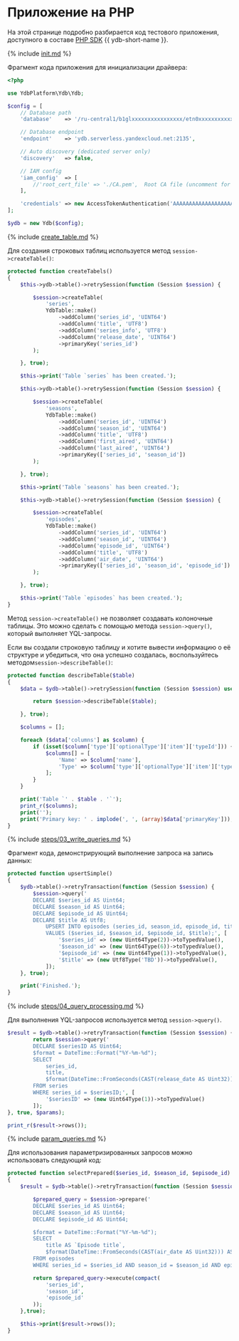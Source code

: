 # Приложение на PHP

На этой странице подробно разбирается код тестового приложения, доступного в составе [PHP SDK](https://github.com/ydb-platform/ydb-php-sdk) {{ ydb-short-name }}.

{% include [init.md](steps/01_init.md) %}

Фрагмент кода приложения для инициализации драйвера:

```php
<?php

use YdbPlatform\Ydb\Ydb;

$config = [
    // Database path
    'database'    => '/ru-central1/b1glxxxxxxxxxxxxxxxx/etn0xxxxxxxxxxxxxxxx',

    // Database endpoint
    'endpoint'    => 'ydb.serverless.yandexcloud.net:2135',

    // Auto discovery (dedicated server only)
    'discovery'   => false,

    // IAM config
    'iam_config'  => [
        //'root_cert_file' => './CA.pem',  Root CA file (uncomment for dedicated server)
    ],

    'credentials' => new AccessTokenAuthentication('AAAAAAAAAAAAAAAAAAAAAAAAAAAAAAAAAAAAAAA') // use from reference/ydb-sdk/auth
];

$ydb = new Ydb($config);
```

{% include [create_table.md](steps/02_create_table.md) %}

Для создания строковых таблиц используется метод `session->createTable()`:

```php
protected function createTabels()
{
    $this->ydb->table()->retrySession(function (Session $session) {

        $session->createTable(
            'series',
            YdbTable::make()
                ->addColumn('series_id', 'UINT64')
                ->addColumn('title', 'UTF8')
                ->addColumn('series_info', 'UTF8')
                ->addColumn('release_date', 'UINT64')
                ->primaryKey('series_id')
        );

    }, true);

    $this->print('Table `series` has been created.');

    $this->ydb->table()->retrySession(function (Session $session) {

        $session->createTable(
            'seasons',
            YdbTable::make()
                ->addColumn('series_id', 'UINT64')
                ->addColumn('season_id', 'UINT64')
                ->addColumn('title', 'UTF8')
                ->addColumn('first_aired', 'UINT64')
                ->addColumn('last_aired', 'UINT64')
                ->primaryKey(['series_id', 'season_id'])
        );

    }, true);

    $this->print('Table `seasons` has been created.');

    $this->ydb->table()->retrySession(function (Session $session) {

        $session->createTable(
            'episodes',
            YdbTable::make()
                ->addColumn('series_id', 'UINT64')
                ->addColumn('season_id', 'UINT64')
                ->addColumn('episode_id', 'UINT64')
                ->addColumn('title', 'UTF8')
                ->addColumn('air_date', 'UINT64')
                ->primaryKey(['series_id', 'season_id', 'episode_id'])
        );

    }, true);

    $this->print('Table `episodes` has been created.');
}
```

Метод `session->createTable()` не позволяет создавать колоночные таблицы. Это можно сделать с помощью метода `session->query()`, который выполняет YQL-запросы.

Если вы создали строковую таблицу и хотите вывести информацию о её структуре и убедиться, что она успешно создалась, воспользуйтесь методом`session->describeTable()`:

```php
protected function describeTable($table)
{
    $data = $ydb->table()->retrySession(function (Session $session) use ($table) {

        return $session->describeTable($table);

    }, true);

    $columns = [];

    foreach ($data['columns'] as $column) {
        if (isset($column['type']['optionalType']['item']['typeId'])) {
            $columns[] = [
                'Name' => $column['name'],
                'Type' => $column['type']['optionalType']['item']['typeId'],
            ];
        }
    }

    print('Table `' . $table . '`');
    print_r($columns);
    print('');
    print('Primary key: ' . implode(', ', (array)$data['primaryKey']));
}
```

{% include [steps/03_write_queries.md](steps/03_write_queries.md) %}

Фрагмент кода, демонстрирующий выполнение запроса на запись данных:

```php
protected function upsertSimple()
{
    $ydb->table()->retryTransaction(function (Session $session) {
        $session->query('
        DECLARE $series_id AS Uint64;
        DECLARE $season_id AS Uint64;
        DECLARE $episode_id AS Uint64;
        DECLARE $title AS Utf8;
            UPSERT INTO episodes (series_id, season_id, episode_id, title)
            VALUES ($series_id, $season_id, $episode_id, $title);', [
                '$series_id' => (new Uint64Type(2))->toTypedValue(),
                '$season_id' => (new Uint64Type(6))->toTypedValue(),
                '$episode_id' => (new Uint64Type(1))->toTypedValue(),
                '$title' => (new Utf8Type('TBD'))->toTypedValue(),
            ]);
    }, true);

    print('Finished.');
}
```

{% include [steps/04_query_processing.md](steps/04_query_processing.md) %}

Для выполнения YQL-запросов используется метод `session->query()`.

```php
$result = $ydb->table()->retryTransaction(function (Session $session) {
        return $session->query('
        DECLARE $seriesID AS Uint64;
        $format = DateTime::Format("%Y-%m-%d");
        SELECT
            series_id,
            title,
            $format(DateTime::FromSeconds(CAST(release_date AS Uint32))) AS release_date
        FROM series
        WHERE series_id = $seriesID;', [
            '$seriesID' => (new Uint64Type(1))->toTypedValue()
        ]);
}, true, $params);

print_r($result->rows());
```

{% include [param_queries.md](../_includes/steps/06_param_queries.md) %}

Для использования параметризированных запросов можно использовать следующий код:

```php
protected function selectPrepared($series_id, $season_id, $episode_id)
{
    $result = $ydb->table()->retryTransaction(function (Session $session) use ($series_id, $season_id, $episode_id) {

        $prepared_query = $session->prepare('
        DECLARE $series_id AS Uint64;
        DECLARE $season_id AS Uint64;
        DECLARE $episode_id AS Uint64;

        $format = DateTime::Format("%Y-%m-%d");
        SELECT
            title AS `Episode title`,
            $format(DateTime::FromSeconds(CAST(air_date AS Uint32))) AS `Air date`
        FROM episodes
        WHERE series_id = $series_id AND season_id = $season_id AND episode_id = $episode_id;');

        return $prepared_query->execute(compact(
            'series_id',
            'season_id',
            'episode_id'
        ));
    },true);

    $this->print($result->rows());
}
```

